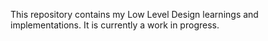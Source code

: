 This repository contains my Low Level Design learnings and implementations.
It is currently a work in progress.
